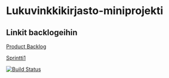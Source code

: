 # Lukuvinkkikirjasto-miniprojekti

## Linkit backlogeihin

[Product Backlog](https://docs.google.com/spreadsheets/d/1Aro0I-WY7YCHkPSGKGB8r2TdpK9SfSF0zFdTCQ5nMlM/edit#gid=0)

[Sprintti1](https://docs.google.com/spreadsheets/d/1Aro0I-WY7YCHkPSGKGB8r2TdpK9SfSF0zFdTCQ5nMlM/edit#gid=1931689956)

[![Build Status](https://travis-ci.org/karoliinaemilia/Lukuvinkkikirjasto-miniprojekti.svg?branch=master)](https://travis-ci.org/karoliinaemilia/Lukuvinkkikirjasto-miniprojekti)

